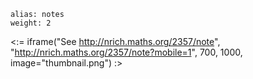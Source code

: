 ````
alias: notes
weight: 2
````

<:= iframe("See http://nrich.maths.org/2357/note", "http://nrich.maths.org/2357/note?mobile=1", 700, 1000, image="thumbnail.png") :>